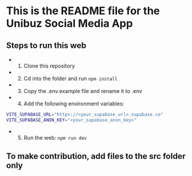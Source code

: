 # This is the README file for the Unibuz Social Media App

## Steps to run this web

- 1. Clone this repository

- 2. Cd into the folder and run `npm install`

- 3. Copy the .env.example file and rename it to .env

- 4. Add the following environment variables:

```sh
VITE_SUPABASE_URL="https://<your_supabase_url>.supabase.co"
VITE_SUPABASE_ANON_KEY="<your_supabase_anon_key>"
```

- 5. Run the web: `npm run dev`

## To make contribution, add files to the src folder only
